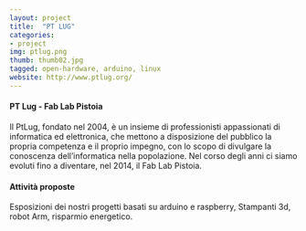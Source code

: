```yaml
---
layout: project
title:  "PT LUG"
categories:
- project
img: ptlug.png
thumb: thumb02.jpg
tagged: open-hardware, arduino, linux
website: http://www.ptlug.org/
---
```


#### PT Lug - Fab Lab Pistoia

Il PtLug, fondato nel 2004, è un insieme di professionisti appassionati di informatica ed elettronica, che mettono a disposizione del pubblico la propria competenza e il proprio impegno, con lo scopo di divulgare la conoscenza dell’informatica nella popolazione. Nel corso degli anni ci siamo evoluti fino a diventare, nel 2014, il Fab Lab Pistoia.

#### Attività proposte

Esposizioni dei nostri progetti basati su arduino e raspberry, Stampanti 3d, robot Arm, risparmio energetico.